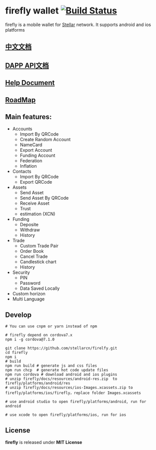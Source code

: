 # firefly wallet [![Build Status](https://travis-ci.org/StellarCN/firefly.svg)](https://travis-ci.org/StellarCN/firefly)


firefly is a mobile wallet for [Stellar](https://stellar.org) network. It supports android and ios platforms


## [中文文档](README-CN.md)

## [DAPP API文档](https://firefly.gitbook.io/apidoc/)

## [Help Document](https://wallet.fchain.io/manual/#0)

## [RoadMap](docs/ROADMAP.MD)

## Main features:
* Accounts
	* Import By QRCode
	* Create Random Account
	* NameCard
	* Export Account
	* Funding Account
	* Federation
	* Inflation
* Contacts
	* Import By QRCode
	* Export QRCode
* Assets
	* Send Asset
	* Send Asset By QRCode
	* Receive Asset
	* Trust
	* estimation (XCN)
* Funding
	* Deposite
	* Withdraw
	* History
* Trade
	* Custom Trade Pair
	* Order Book
	* Cancel Trade
	* Candlestick chart
	* History
* Security
	* PIN
	* Password
	* Data Saved Locally
* Custom horizon
* Multi Language


## Develop
```
# You can use cnpm or yarn instead of npm

# firefly depend on cordova7.x
npm i -g cordova@7.1.0

git clone https://github.com/stellarcn/firelfy.git
cd firefly
npm i
# build 
npm run build # generate js and css files
npm run chcp  # generate hot code update files
npm run cordova # download android and ios plugins
# unzip firefly/docs/resources/android-res.zip  to firefly/platforms/android/res
# unzip firefly/docs/resources/ios-Images.xcassets.zip to firefly/platforms/ios/firefly，replace folder Images.xcassets

# use android studio to open firefly/platforms/android, run for android

# use xcode to open firefly/platforms/ios, run for ios

```


## License
**firefly** is released under **MIT License**


